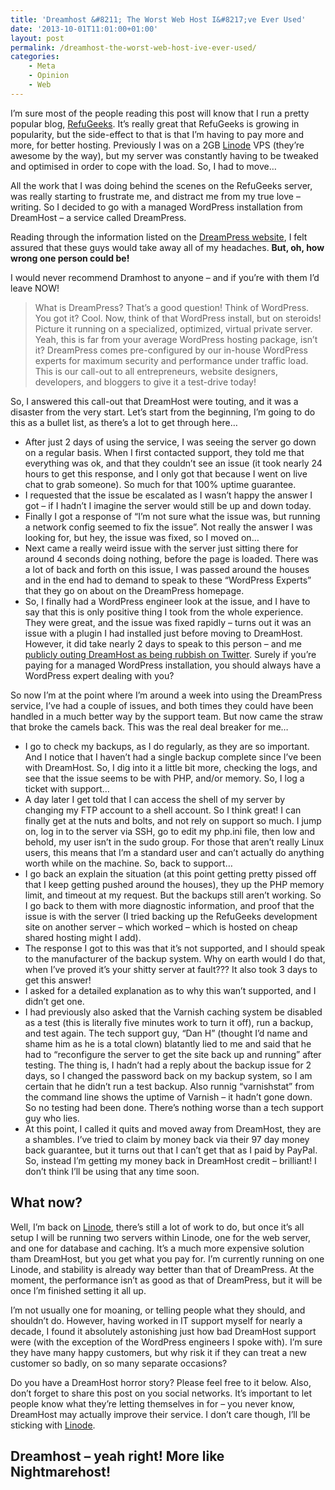 ```yaml
---
title: 'Dreamhost &#8211; The Worst Web Host I&#8217;ve Ever Used'
date: '2013-10-01T11:01:00+01:00'
layout: post
permalink: /dreamhost-the-worst-web-host-ive-ever-used/
categories:
    - Meta
    - Opinion
    - Web
---
```


I’m sure most of the people reading this post will know that I run a pretty popular blog, [RefuGeeks](https://web.archive.org/web/20131214100125/http://kevquirk.com/2013/10/dreamhost-worst-web-host-ever-used/refugeeks.com). It’s really great that RefuGeeks is growing in popularity, but the side-effect to that is that I’m having to pay more and more, for better hosting. Previously I was on a 2GB [Linode](https://web.archive.org/web/20131214100125/http://linode.com/) VPS (they’re awesome by the way), but my server was constantly having to be tweaked and optimised in order to cope with the load. So, I had to move…

All the work that I was doing behind the scenes on the RefuGeeks server, was really starting to frustrate me, and distract me from my true love – writing. So I decided to go with a managed WordPress installation from DreamHost – a service called DreamPress.

Reading through the information listed on the [DreamPress website](https://web.archive.org/web/20131214100125/http://www.dreamhost.com/dreampress/), I felt assured that these guys would take away all of my headaches. **But, oh, how wrong one person could be!**

I would never recommend Dramhost to anyone – and if you’re with them I’d leave NOW!

> What is DreamPress? That’s a good question! Think of WordPress. You got it? Cool. Now, think of that WordPress install, but on steroids! Picture it running on a specialized, optimized, virtual private server. Yeah, this is far from your average WordPress hosting package, isn’t it? DreamPress comes pre-configured by our in-house WordPress experts for maximum security and performance under traffic load. This is our call-out to all entrepreneurs, website designers, developers, and bloggers to give it a test-drive today!

So, I answered this call-out that DreamHost were touting, and it was a disaster from the very start. Let’s start from the beginning, I’m going to do this as a bullet list, as there’s a lot to get through here…

- After just 2 days of using the service, I was seeing the server go down on a regular basis. When I first contacted support, they told me that everything was ok, and that they couldn’t see an issue (it took nearly 24 hours to get this response, and I only got that because I went on live chat to grab someone). So much for that 100% uptime guarantee.
- I requested that the issue be escalated as I wasn’t happy the answer I got – if I hadn’t I imagine the server would still be up and down today.
- Finally I got a response of “I’m not sure what the issue was, but running a network config seemed to fix the issue”. Not really the answer I was looking for, but hey, the issue was fixed, so I moved on…
- Next came a really weird issue with the server just sitting there for around 4 seconds doing nothing, before the page is loaded. There was a lot of back and forth on this issue, I was passed around the houses and in the end had to demand to speak to these “WordPress Experts” that they go on about on the DreamPress homepage.
- So, I finally had a WordPress engineer look at the issue, and I have to say that this is only positive thing I took from the whole experience. They were great, and the issue was fixed rapidly – turns out it was an issue with a plugin I had installed just before moving to DreamHost. However, it did take nearly 2 days to speak to this person – and me [publicly outing DreamHost as being rubbish on Twitter](https://web.archive.org/web/20131214100125/https://twitter.com/kevquirk/status/382514445324259328). Surely if you’re paying for a managed WordPress installation, you should always have a WordPress expert dealing with you?

So now I’m at the point where I’m around a week into using the DreamPress service, I’ve had a couple of issues, and both times they could have been handled in a much better way by the support team. But now came the straw that broke the camels back. This was the real deal breaker for me…

- I go to check my backups, as I do regularly, as they are so important. And I notice that I haven’t had a single backup complete since I’ve been with DreamHost. So, I dig into it a little bit more, checking the logs, and see that the issue seems to be with PHP, and/or memory. So, I log a ticket with support…
- A day later I get told that I can access the shell of my server by changing my FTP account to a shell account. So I think great! I can finally get at the nuts and bolts, and not rely on support so much. I jump on, log in to the server via SSH, go to edit my php.ini file, then low and behold, my user isn’t in the sudo group. For those that aren’t really Linux users, this means that I’m a standard user and can’t actually do anything worth while on the machine. So, back to support…
- I go back an explain the situation (at this point getting pretty pissed off that I keep getting pushed around the houses), they up the PHP memory limit, and timeout at my request. But the backups still aren’t working. So I go back to them with more diagnostic information, and proof that the issue is with the server (I tried backing up the RefuGeeks development site on another server – which worked – which is hosted on cheap shared hosting might I add).
- The response I got to this was that it’s not supported, and I should speak to the manufacturer of the backup system. Why on earth would I do that, when I’ve proved it’s your shitty server at fault??? It also took 3 days to get this answer!
- I asked for a detailed explanation as to why this wan’t supported, and I didn’t get one.
- I had previously also asked that the Varnish caching system be disabled as a test (this is literally five minutes work to turn it off), run a backup, and test again. The tech support guy, “Dan H” (thought I’d name and shame him as he is a total clown) blatantly lied to me and said that he had to “reconfigure the server to get the site back up and running” after testing. The thing is, I hadn’t had a reply about the backup issue for 2 days, so I changed the password back on my backup system, so I am certain that he didn’t run a test backup. Also runnig “varnishstat” from the command line shows the uptime of Varnish – it hadn’t gone down. So no testing had been done. There’s nothing worse than a tech support guy who lies.
- At this point, I called it quits and moved away from DreamHost, they are a shambles. I’ve tried to claim by money back via their 97 day money back guarantee, but it turns out that I can’t get that as I paid by PayPal. So, instead I’m getting my money back in DreamHost credit – brilliant! I don’t think I’ll be using that any time soon.

## What now?

Well, I’m back on [Linode](https://web.archive.org/web/20131214100125/http://linode.com/), there’s still a lot of work to do, but once it’s all setup I will be running two servers within Linode, one for the web server, and one for database and caching. It’s a much more expensive solution tham DreamHost, but you get what you pay for. I’m currently running on one Linode, and stability is already way better than that of DreamPress. At the moment, the performance isn’t as good as that of DreamPress, but it will be once I’m finished setting it all up.

I’m not usually one for moaning, or telling people what they should, and shouldn’t do. However, having worked in IT support myself for nearly a decade, I found it absolutely astonishing just how bad DreamHost support were (with the exception of the WordPress engineers I spoke with). I’m sure they have many happy customers, but why risk it if they can treat a new customer so badly, on so many separate occasions?

Do you have a DreamHost horror story? Please feel free to it below. Also, don’t forget to share this post on you social networks. It’s important to let people know what they’re letting themselves in for – you never know, DreamHost may actually improve their service. I don’t care though, I’ll be sticking with [Linode](https://web.archive.org/web/20131214100125/http://linode.com/).

## Dreamhost – yeah right! More like Nightmarehost!